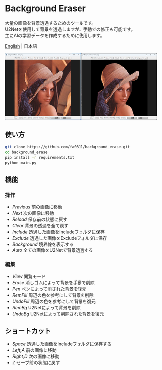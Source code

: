 # Background Eraser

大量の画像を背景透過するためのツールです。  
U2Netを使用して背景を透過しますが、手動での修正も可能です。  
主にAIの学習データを作成するために使用します。

[English](README.md) | 日本語

<img src="image/README/1730130814363.png" width="48%">
<img src="image/README/1730131090907.png" width="48%">

## 使い方

```bash
git clone https://github.com/fa0311/background_erase.git
cd background_erase
pip install -r requirements.txt
python main.py
```

## 機能

### 操作

- *Previous* 前の画像に移動
- *Next* 次の画像に移動
- *Reload* 保存前の状態に戻す
- *Clear* 背景の透過を全て戻す
- *Include* 透過した画像をIncludeフォルダに保存
- *Exclude* 透過した画像をExcludeフォルダに保存
- *Background* 境界線を表示する
- *Auto* 全ての画像をU2Netで背景透過する

### 編集

- *View* 閲覧モード
- *Erase* 消しゴムによって背景を手動で削除
- *Pen* ペンによって消された背景を復元
- *RemFill* 周辺の色を参考にして背景を削除
- *UndoFill* 周辺の色を参考にして背景を復元
- *RemBg* U2Netによって背景を削除
- *UndoBg* U2Netによって削除された背景を復元

## ショートカット

- *Space* 透過した画像をIncludeフォルダに保存する
- *Left,A* 前の画像に移動
- *Right,D* 次の画像に移動
- *Z* セーブ前の状態に戻す
